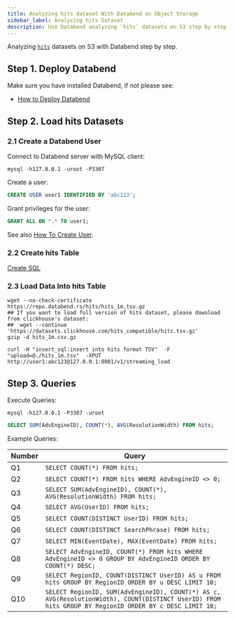 ```yaml
---
title: Analyzing hits dataset With Databend on Object Storage
sidebar_label: Analyzing hits Dataset
description: Use Databend analyzing `hits` datasets on S3 step by step.
---
```


Analyzing [`hits`](https://clickhouse.com/docs/en/getting-started/example-datasets/metrica) datasets on S3 with Databend step by step.

## Step 1. Deploy Databend

Make sure you have installed Databend, if not please see:

* [How to Deploy Databend](../01-guides/index.md#deployment)

## Step 2. Load hits Datasets

### 2.1 Create a Databend User

Connect to Databend server with MySQL client:
```shell
mysql -h127.0.0.1 -uroot -P3307 
```

Create a user:
```sql
CREATE USER user1 IDENTIFIED BY 'abc123';
```

Grant privileges for the user:
```sql
GRANT ALL ON *.* TO user1;
```

See also [How To Create User](../14-sql-commands/00-ddl/30-user/01-user-create-user.md).

### 2.2 Create hits Table
 
[Create SQL](https://github.com/datafuselabs/databend/blob/main/tests/suites/1_stateful/ddl/hits.sql)

### 2.3 Load Data Into hits Table

```shell title='hits_1m.tsv.gz'
wget --no-check-certificate https://repo.databend.rs/hits/hits_1m.tsv.gz
## If you want to load full version of hits dataset, please download from clickhouse's dataset:
##  wget --continue 'https://datasets.clickhouse.com/hits_compatible/hits.tsv.gz'
gzip -d hits_1m.csv.gz
```

```shell title='Load CSV files into Databend'
curl -H "insert_sql:insert into hits format TSV"  -F  "upload=@./hits_1m.tsv"  -XPUT http://user1:abc123@127.0.0.1:8081/v1/streaming_load
```

## Step 3. Queries

Execute Queries:

```shell
mysql -h127.0.0.1 -P3307 -uroot
```
```sql
SELECT SUM(AdvEngineID), COUNT(*), AVG(ResolutionWidth) FROM hits;
```

Example Queries:

| Number      | Query |
| ----------- | ----------- |
| Q1 | `SELECT COUNT(*) FROM hits;` |
| Q2 | `SELECT COUNT(*) FROM hits WHERE AdvEngineID <> 0;` |
| Q3 | `SELECT SUM(AdvEngineID), COUNT(*), AVG(ResolutionWidth) FROM hits;` |
| Q4 | `SELECT AVG(UserID) FROM hits;` |
| Q5 | `SELECT COUNT(DISTINCT UserID) FROM hits;` |
| Q6 | `SELECT COUNT(DISTINCT SearchPhrase) FROM hits;` |
| Q7 | `SELECT MIN(EventDate), MAX(EventDate) FROM hits;` |
| Q8 | `SELECT AdvEngineID, COUNT(*) FROM hits WHERE AdvEngineID <> 0 GROUP BY AdvEngineID ORDER BY COUNT(*) DESC;` |
| Q9 | `SELECT RegionID, COUNT(DISTINCT UserID) AS u FROM hits GROUP BY RegionID ORDER BY u DESC LIMIT 10;` |
| Q10 | `SELECT RegionID, SUM(AdvEngineID), COUNT(*) AS c, AVG(ResolutionWidth), COUNT(DISTINCT UserID) FROM hits GROUP BY RegionID ORDER BY c DESC LIMIT 10;` |
